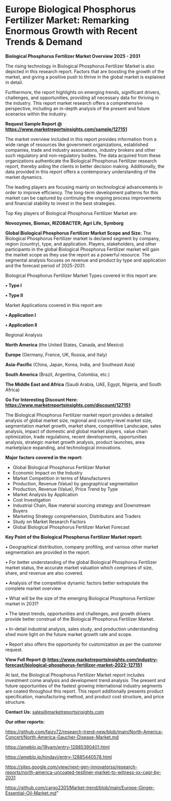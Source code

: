 # Europe Biological Phosphorus Fertilizer Market: Remarking Enormous Growth with Recent Trends & Demand

<Strong> Biological Phosphorus Fertilizer Market Overview 2025 - 2031</strong>

The rising technology in Biological Phosphorus Fertilizer Market is also depicted in this research report. Factors that are boosting the growth of the market, and giving a positive push to thrive in the global market is explained in detail.

Furthermore, the report highlights on emerging trends, significant drivers, challenges, and opportunities, providing all necessary data for thriving in the industry. This report market research offers a comprehensive perspective, including an in-depth analysis of the present and future scenarios within the industry.

<strong>Request Sample Report @ <a href=https://www.marketreportsinsights.com/sample/127151>https://www.marketreportsinsights.com/sample/127151</a></strong>

The market overview included in this report provides information from a wide range of resources like government organizations, established companies, trade and industry associations, industry brokers and other such regulatory and non-regulatory bodies. The data acquired from these organizations authenticate the Biological Phosphorus Fertilizer research report, thereby aiding the clients in better decision making. Additionally, the data provided in this report offers a contemporary understanding of the market dynamics.

The leading players are focusing mainly on technological advancements in order to improve efficiency. The long-term development patterns for this market can be captured by continuing the ongoing process improvements and financial stability to invest in the best strategies.

Top Key players of Biological Phosphorus Fertilizer Market are:

<strong>Novozymes, Biomax, RIZOBACTER, Agri Life, Symborg</strong>

<strong><b>Global Biological Phosphorus Fertilizer Market Scope and Size:</b></strong>
The Biological Phosphorus Fertilizer market is declared segment by company, region (country), type, and application. Players, stakeholders, and other participants in the global Biological Phosphorus Fertilizer market will gain the market scope as they use the report as a powerful resource. The segmental analysis focuses on revenue and product by type and application and the forecast period of 2025-2031.

Biological Phosphorus Fertilizer Market Types covered in this report are:

<strong>• Type I

• Type II</strong>

Market Applications covered in this report are:

<strong>• Application I

• Application II</strong> 

Regional Analysis

<strong>North America</strong> (the United States, Canada, and Mexico)

<strong>Europe</strong> (Germany, France, UK, Russia, and Italy)

<strong>Asia-Pacific</strong> (China, Japan, Korea, India, and Southeast Asia)

<strong>South America</strong> (Brazil, Argentina, Colombia, etc.)

<strong>The Middle East and Africa</strong> (Saudi Arabia, UAE, Egypt, Nigeria, and South Africa)

<strong>Go For Interesting Discount Here: <a href=https://www.marketreportsinsights.com/discount/127151>https://www.marketreportsinsights.com/discount/127151</a></strong>

The Biological Phosphorus Fertilizer market report provides a detailed analysis of global market size, regional and country-level market size, segmentation market growth, market share, competitive Landscape, sales analysis, impact of domestic and global market players, value chain optimization, trade regulations, recent developments, opportunities analysis, strategic market growth analysis, product launches, area marketplace expanding, and technological innovations.

<strong><b>Major factors covered in the report:</b></strong>
<ul>
  <li>Global Biological Phosphorus Fertilizer Market </li>
  <li>Economic Impact on the Industry</li>
  <li>Market Competition in terms of Manufacturers</li>
  <li>Production, Revenue (Value) by geographical segmentation</li>
  <li>Production, Revenue (Value), Price Trend by Type</li>
  <li>Market Analysis by Application</li>
  <li>Cost Investigation</li>
  <li>Industrial Chain, Raw material sourcing strategy and Downstream Buyers</li>
  <li>Marketing Strategy comprehension, Distributors and Traders</li>
  <li>Study on Market Research Factors</li>
  <li>Global Biological Phosphorus Fertilizer Market Forecast</li>
</ul>

<strong><b>Key Point of the Biological Phosphorus Fertilizer Market report:</b></strong>

• Geographical distribution, company profiling, and various other market segmentation are provided in the report.

• For better understanding of the global Biological Phosphorus Fertilizer market status, the accurate market valuation which comprises of size, share, and revenue are also covered.

• Analysis of the competitive dynamic factors better extrapolate the complete market overview

• What will be the size of the emerging Biological Phosphorus Fertilizer market in 2031?

• The latest trends, opportunities and challenges, and growth drivers provide better construal of the Biological Phosphorus Fertilizer Market.

• In-detail industrial analysis, sales study, and production understanding shed more light on the future market growth rate and scope.

• Report also offers the opportunity for customization as per the customer request.

<strong><b>View Full Report @ <a href=https://www.marketreportsinsights.com/industry-forecast/biological-phosphorus-fertilizer-market-2022-127151>https://www.marketreportsinsights.com/industry-forecast/biological-phosphorus-fertilizer-market-2022-127151</a></b></strong>


At last, the Biological Phosphorus Fertilizer Market report includes investment come analysis and development trend analysis. The present and future opportunities of the fastest growing international industry segments are coated throughout this report. This report additionally presents product specification, manufacturing method, and product cost structure, and price structure.

<strong>Contact Us:</strong>
sales@marketreportsinsights.com

<strong>Our other reports:</strong>

<a href=https://github.com/faizy72/research-trend-new/blob/main/North-America-Concert/North-America-Gaucher-Disease-Market.md>https://github.com/faizy72/research-trend-new/blob/main/North-America-Concert/North-America-Gaucher-Disease-Market.md</a>

<a href=https://ameblo.jp/18yam/entry-12885390401.html>https://ameblo.jp/18yam/entry-12885390401.html</a>

<a href=https://ameblo.jp/hindavi/entry-12885440578.html>https://ameblo.jp/hindavi/entry-12885440578.html</a>

<a href=https://sites.google.com/view/next-gen-innovatorss/research-reports/north-america-uncoated-testliner-market-to-witness-xx-cagr-by-2031>https://sites.google.com/view/next-gen-innovatorss/research-reports/north-america-uncoated-testliner-market-to-witness-xx-cagr-by-2031</a>

<a href=https://github.com/cargo2301/Market-trend/blob/main/Europe-Ginger-Essential-Oil-Market.md>https://github.com/cargo2301/Market-trend/blob/main/Europe-Ginger-Essential-Oil-Market.md</a>"
